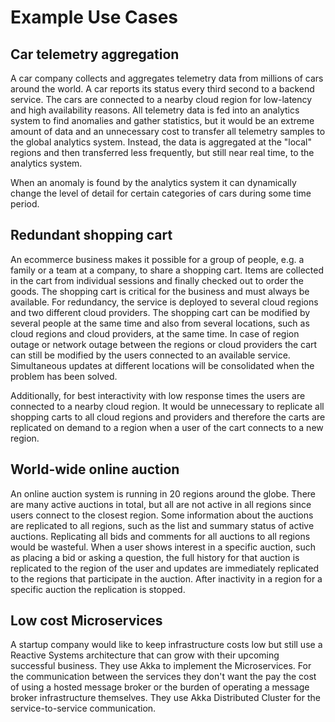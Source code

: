 # Example Use Cases

## Car telemetry aggregation

A car company collects and aggregates telemetry data from millions of cars around the world. A car reports its status
every third second to a backend service. The cars are connected to a nearby cloud region for low-latency and high
availability reasons. All telemetry data is fed into an analytics system to find anomalies and gather statistics,
but it would be an extreme amount of data and an unnecessary cost to transfer all telemetry samples to the global analytics
system. Instead, the data is aggregated at the "local" regions and then transferred less frequently, but still
near real time, to the analytics system.

When an anomaly is found by the analytics system it can dynamically change the level of detail for certain categories
of cars during some time period.

## Redundant shopping cart

An ecommerce business makes it possible for a group of people, e.g. a family or a team at a company, to share a
shopping cart. Items are collected in the cart from individual sessions and finally checked out to order the goods.
The shopping cart is critical for the business and must always be available. For redundancy, the service is
deployed to several cloud regions and two different cloud providers. The shopping cart can be modified by several
people at the same time and also from several locations, such as cloud regions and cloud providers, at the same time.
In case of region outage or network outage between the regions or cloud providers the cart can still be modified by
the users connected to an available service. Simultaneous updates at different locations will be consolidated when
the problem has been solved.

Additionally, for best interactivity with low response times the users are connected to a nearby cloud region.
It would be unnecessary to replicate all shopping carts to all cloud regions and providers and therefore the
carts are replicated on demand to a region when a user of the cart connects to a new region.

## World-wide online auction

An online auction system is running in 20 regions around the globe. There are many active auctions in total,
but all are not active in all regions since users connect to the closest region. Some information about the
auctions are replicated to all regions, such as the list and summary status of active auctions. Replicating
all bids and comments for all auctions to all regions would be wasteful. When a user shows interest in a
specific auction, such as placing a bid or asking a question, the full history for that auction is replicated
to the region of the user and updates are immediately replicated to the regions that participate in the auction.
After inactivity in a region for a specific auction the replication is stopped.

## Low cost Microservices

A startup company would like to keep infrastructure costs low but still use a Reactive Systems architecture
that can grow with their upcoming successful business. They use Akka to implement the Microservices. For
the communication between the services they don't want the pay the cost of using a hosted message broker or
the burden of operating a message broker infrastructure themselves. They use Akka Distributed Cluster for the
service-to-service communication.
